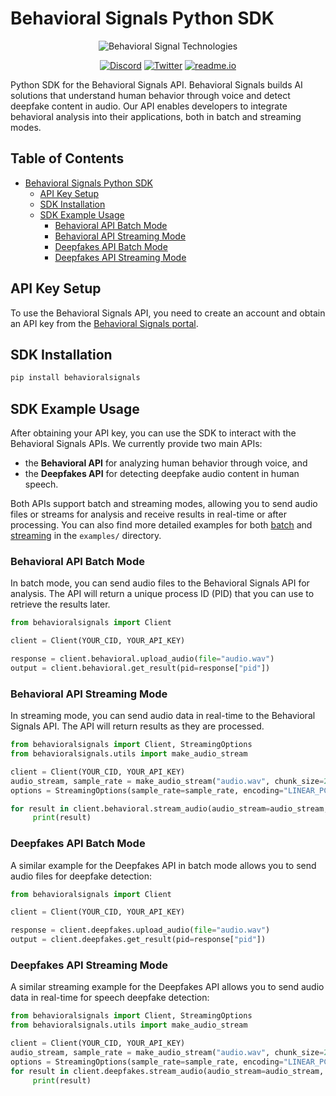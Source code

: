 # Behavioral Signals Python SDK

<p align="center">
  <img src="assets/logo.png" alt="Behavioral Signal Technologies"/>
</p>

<div align="center">



[![Discord](https://badgen.net/discord/members/fxjRrbMH3Q/?color=8978cc&icon=discord)](https://discord.com/invite/fxjRrbMH3Q)
[![Twitter](https://badgen.net/badge/b/behavioralsignals/icon?icon=twitter&label&color=8978cc)](https://x.com/behaviorsignals)
[![readme.io](https://badgen.net/badge/readme.io/Documentation/?color=8978cc)](https://behavioralsignals.readme.io/)

</div>

Python SDK for the Behavioral Signals API. Behavioral Signals builds AI solutions that understand human behavior through voice and detect deepfake content in audio.
Our API enables developers to integrate behavioral analysis into their applications, both in batch and streaming modes.


## Table of Contents
* [Behavioral Signals Python SDK](#behavioral-signals-python-sdk)
  * [API Key Setup](#api-key-setup)
  * [SDK Installation](#sdk-installation)
  * [SDK Example Usage](#sdk-example-usage)
    * [Behavioral API Batch Mode](#behavioral-api-batch-mode)
    * [Behavioral API Streaming Mode](#behavioral-api-streaming-mode)
    * [Deepfakes API Batch Mode](#deepfakes-api-batch-mode)
    * [Deepfakes API Streaming Mode](#deepfakes-api-streaming-mode)

## API Key Setup

To use the Behavioral Signals API, you need to create an account and obtain an API key from the [Behavioral Signals portal](https://portal.behavioralsignals.com/).

## SDK Installation

```bash
pip install behavioralsignals
```

## SDK Example Usage

After obtaining your API key, you can use the SDK to interact with the Behavioral Signals APIs.
We currently provide two main APIs:

* the **Behavioral API** for analyzing human behavior through voice, and
* the **Deepfakes API** for detecting deepfake audio content in human speech.

Both APIs support batch and streaming modes, allowing you to send audio files or streams for analysis and receive results in real-time or after processing.
You can also find more detailed examples for both [batch](examples/batch/README.md) and [streaming](examples/streaming/README.md) in the `examples/` directory.

### Behavioral API Batch Mode

In batch mode, you can send audio files to the Behavioral Signals API for analysis. The API will return a unique process ID (PID) that you can use to retrieve the results later.

```python
from behavioralsignals import Client

client = Client(YOUR_CID, YOUR_API_KEY)

response = client.behavioral.upload_audio(file="audio.wav")
output = client.behavioral.get_result(pid=response["pid"])
```

### Behavioral API Streaming Mode

In streaming mode, you can send audio data in real-time to the Behavioral Signals API. The API will return results as they are processed.

```python
from behavioralsignals import Client, StreamingOptions
from behavioralsignals.utils import make_audio_stream

client = Client(YOUR_CID, YOUR_API_KEY)
audio_stream, sample_rate = make_audio_stream("audio.wav", chunk_size=250)
options = StreamingOptions(sample_rate=sample_rate, encoding="LINEAR_PCM")

for result in client.behavioral.stream_audio(audio_stream=audio_stream, options=options):
     print(result)
```

### Deepfakes API Batch Mode

A similar example for the Deepfakes API in batch mode allows you to send audio files for deepfake detection:

```python
from behavioralsignals import Client

client = Client(YOUR_CID, YOUR_API_KEY)

response = client.deepfakes.upload_audio(file="audio.wav")
output = client.deepfakes.get_result(pid=response["pid"])
```

### Deepfakes API Streaming Mode

A similar streaming example for the Deepfakes API allows you to send audio data in real-time for speech deepfake detection:

```python
from behavioralsignals import Client, StreamingOptions
from behavioralsignals.utils import make_audio_stream

client = Client(YOUR_CID, YOUR_API_KEY)
audio_stream, sample_rate = make_audio_stream("audio.wav", chunk_size=250)
options = StreamingOptions(sample_rate=sample_rate, encoding="LINEAR_PCM")
for result in client.deepfakes.stream_audio(audio_stream=audio_stream, options=options):
     print(result)
```
